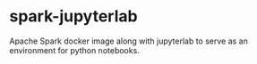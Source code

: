 # spark-jupyterlab
Apache Spark docker image along with jupyterlab to serve as an environment for python notebooks.

